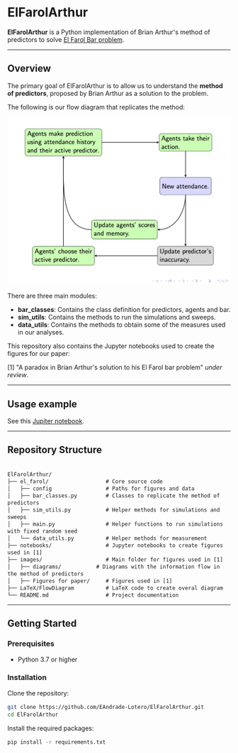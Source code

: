 # ElFarolArthur

**ElFarolArthur** is a Python implementation of Brian Arthur's method of predictors to solve [El Farol Bar problem](https://sites.santafe.edu/~wbarthur/elfarol.htm).

---

## Overview

The primary goal of ElFarolArthur is to allow us to understand the **method of predictors**, proposed by Brian Arthur as a solution to the problem. 

The following is our flow diagram that replicates the method:

![Flow diagram method of predictors](diagram.png "Flow diagram method of predictors")

There are three main modules:

- **bar_classes**: Contains the class definition for predictors, agents and bar.
- **sim_utils**: Contains the methods to run the simulations and sweeps.
- **data_utils**: Contains the methods to obtain some of the measures used in our analyses.

This repository also contains the Jupyter notebooks used to create the figures for our paper:

[1] "A paradox in Brian Arthur's solution to his El Farol bar problem" *under review*.

---

## Usage example

See this [Jupiter notebook](https://github.com/EAndrade-Lotero/ElFarolArthur/blob/master/notebooks/Figure1.ipynb).

---

## Repository Structure

```

ElFarolArthur/
├── el_farol/                  # Core source code
│   ├── config                 # Paths for figures and data
│   ├── bar_classes.py         # Classes to replicate the method of predictors
│   ├── sim_utils.py           # Helper methods for simulations and sweeps
│   ├── main.py                # Helper functions to run simulations with fixed random seed
│   └── data_utils.py          # Helper methods for measurement
├── notebooks/                 # Jupyter notebooks to create figures used in [1]
├── images/                    # Main folder for figures used in [1]
│   ├── diagrams/           # Diagrams with the information flow in the method of predictors
│   ├── Figures for paper/     # Figures used in [1]
├── LaTeX/FlowDiagram          # LaTeX code to create overal diagram
└── README.md                  # Project documentation

````

---

## Getting Started

### Prerequisites

- Python 3.7 or higher

### Installation

Clone the repository:

```bash
git clone https://github.com/EAndrade-Lotero/ElFarolArthur.git
cd ElFarolArthur
````

Install the required packages:

```bash
pip install -r requirements.txt
```